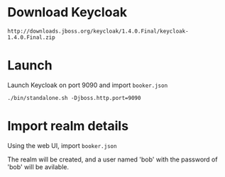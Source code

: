 # Download Keycloak

    http://downloads.jboss.org/keycloak/1.4.0.Final/keycloak-1.4.0.Final.zip

# Launch

Launch Keycloak on port 9090 and import `booker.json`

    ./bin/standalone.sh -Djboss.http.port=9090

# Import realm details

Using the web UI, import `booker.json`

The realm will be created, and a user named 'bob' with the password
of 'bob' will be avilable.
